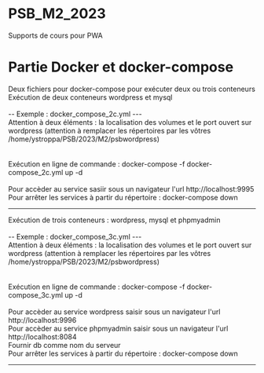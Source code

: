# PSB_M2_2023
Supports de cours pour PWA
# Partie Docker et docker-compose
Deux fichiers pour docker-compose pour exécuter deux ou trois conteneurs  <br />
Exécution de deux conteneurs wordpress et mysql   <br />
<br />
-- Exemple : docker_compose_2c.yml --- <br />
Attention à deux éléments : la localisation des volumes et le port ouvert sur wordpress 
(attention à remplacer les répertoires par les vôtres /home/ystroppa/PSB/2023/M2/psbwordpress)  <br />
<br />
<br />
Exécution en ligne de commande : docker-compose -f docker-compose_2c.yml up -d  <br />
<br />
Pour accèder au service sasiir sous un navigateur l'url http://localhost:9995  <br />
Pour arrêter les services à partir du répertoire : docker-compose down <br />
<hr />
Exécution de trois conteneurs : wordpress, mysql et phpmyadmin  <br />

<br />
-- Exemple : docker_compose_3c.yml --- <br />
Attention à deux éléments : la localisation des volumes et le port ouvert sur wordpress 
(attention à remplacer les répertoires par les vôtres /home/ystroppa/PSB/2023/M2/psbwordpress)  <br />
<br />
<br />
Exécution en ligne de commande : docker-compose -f docker-compose_3c.yml up -d  <br />
<br />
Pour accèder au service wordpress saisir sous un navigateur l'url http://localhost:9996  <br />
Pour accèder au service phpmyadmin saisir sous un navigateur l'url http://localhost:8084  <br />
Fournir db comme nom du serveur <br />
Pour arrêter les services à partir du répertoire : docker-compose down <br />
<hr />




